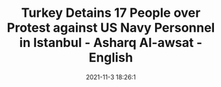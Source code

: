 ---
"title": "Turkey Detains 17 People over Protest against US Navy Personnel in Istanbul - Asharq Al-awsat - English"
"date": "2021-11-3 18:26:1"
"feed_name": "GOOGLENEWSDRILLING"
"feed_website": "https://news.google.com/search?q=drilling%2Bincident&hl=en-US&gl=US&ceid=US:en"
"feed_rss": "https://news.google.com/rss/search?q=drilling%2Bincident&hl=en-US&gl=US&ceid=US:en"
"link": "https://english.aawsat.com/home/article/3283441/turkey-detains-17-people-over-protest-against-us-navy-personnel-istanbul"
"source": "{'href': 'https://english.aawsat.com', 'title': 'Asharq Al-awsat - English'}"
"file": "_posts/2021-1-1-bceba0e32608a38d6ba2133691cc42303e0230ac.md"
"accident": "1"
"drilling": "0"
"dead": "0"
"injured": "0"
"arrested": "0"
"place": "unknown place"
"where": "unknown site"
"causes": "unknown"
"place_uri": "unknown place"
---